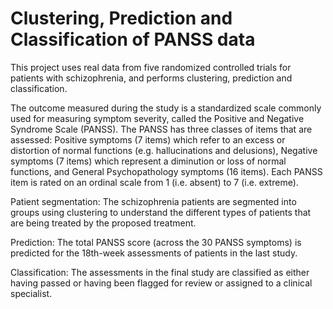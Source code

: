 # Clustering, Prediction and Classification of PANSS data

This project uses real data from five randomized controlled trials for patients with schizophrenia, and performs clustering, prediction and classification. 

The outcome measured during the study is a standardized scale commonly used for measuring symptom severity, called the Positive and Negative Syndrome Scale (PANSS). The PANSS has three classes of items that are assessed: Positive symptoms (7 items) which refer to an excess or distortion of normal functions (e.g. hallucinations and delusions), Negative symptoms (7 items) which represent a diminution or loss of normal functions, and General Psychopathology symptoms (16 items). Each PANSS item is rated on an ordinal scale from 1 (i.e. absent) to 7 (i.e. extreme).

Patient segmentation: The schizophrenia patients are segmented into groups using clustering to understand the different types of patients that are being treated by the proposed treatment.

Prediction: The total PANSS score (across the 30 PANSS symptoms) is predicted for the 18th-week assessments of patients in the last study.

Classification: The assessments in the final study are classified as either having passed or having been flagged for review or assigned to a clinical specialist.
